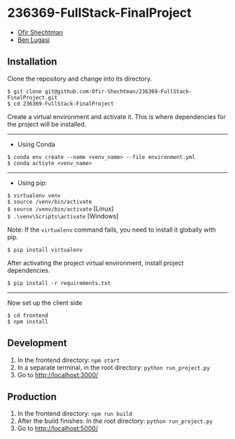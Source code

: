 # 236369-FullStack-FinalProject

- [Ofir Shechtman](https://github.com/Ofir-Shechtman)
- [Ben Lugasi](https://github.com/benlugasi)

## Installation


Clone the repository and change into its directory.

```
$ git clone git@github.com:Ofir-Shechtman/236369-FullStack-FinalProject.git
$ cd 236369-FullStack-FinalProject
```

Create a virtual environment and activate it. This is where dependencies for the project will be installed.
******************
- Using Conda
```
$ conda env create --name <venv_name> --file environment.yml
$ conda activte <venv_name>
```
******************
- Using pip:

`$ virtualenv venv`<br>
`$ source /venv/bin/activate`<br>
`$ source /venv/bin/activate` [Linux]<br>
`$ .\venv\Scripts\activate` [Windows]


Note:  If the `virtualenv` command fails, you need to install it globally with pip.

```
$ pip install virtualenv
```

After activating the project virtual environment, install project dependencies.

```
$ pip install -r requirements.txt
```
*********************

Now set up the client side

```
$ cd frontend
$ npm install
```

## Development

1. In the frontend directory: ```npm start```
2. In a separate terminal, in the root directory: ```python run_project.py```
3. Go to [http://localhost:3000/](http://localhost:3000/)

## Production

1. In the frontend directory: ```npm run build```
2. After the build finishes: In the root directory: ```python run_project.py```
3. Go to [http://localhost:5000/](http://localhost:5000/)